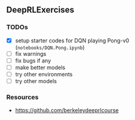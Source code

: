 ## DeepRLExercises
### TODOs
- [x] setup starter codes for DQN playing Pong-v0 (`notebooks/DQN.Pong.ipynb`)
- [ ] fix warnings
- [ ] fix bugs if any
- [ ] make better models
- [ ] try other environments
- [ ] try other models

### Resources
- https://github.com/berkeleydeeprlcourse
